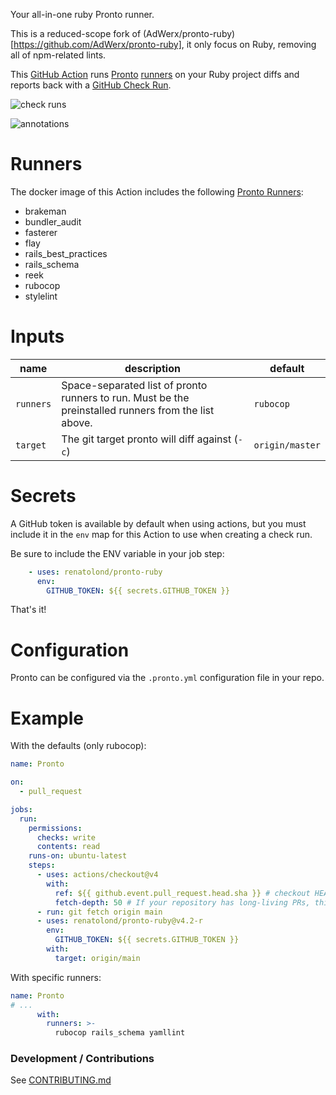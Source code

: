 Your all-in-one ruby Pronto runner.

This is a reduced-scope fork of (AdWerx/pronto-ruby)[https://github.com/AdWerx/pronto-ruby], it only focus on Ruby, removing all of npm-related lints.

This [GitHub Action](https://github.com/features/actions) runs [Pronto](https://github.com/prontolabs/pronto) [runners](https://github.com/prontolabs/pronto#runners) on your Ruby project diffs and reports back with a [GitHub Check Run](https://developer.github.com/apps/quickstart-guides/creating-ci-tests-with-the-checks-api/).

![check runs](static/checkrun.png)

![annotations](static/annotations.png)

# Runners

The docker image of this Action includes the following [Pronto Runners](https://github.com/prontolabs/pronto#runners):

- brakeman
- bundler_audit
- fasterer
- flay
- rails_best_practices
- rails_schema
- reek
- rubocop
- stylelint

# Inputs

| name | description | default |
| --- | --- | --- |
| `runners` | Space-separated list of pronto runners to run. Must be the preinstalled runners from the list above. | `rubocop` |
| `target` | The git target pronto will diff against (`-c`) | `origin/master` |

# Secrets

A GitHub token is available by default when using actions, but you must include it in the `env` map for this Action to use when creating a check run.

Be sure to include the ENV variable in your job step:

```yaml
    - uses: renatolond/pronto-ruby
      env:
        GITHUB_TOKEN: ${{ secrets.GITHUB_TOKEN }}
```

That's it!

# Configuration

Pronto can be configured via the `.pronto.yml` configuration file in your repo.

# Example

With the defaults (only rubocop):

```yaml
name: Pronto

on:
  - pull_request

jobs:
  run:
    permissions:
      checks: write
      contents: read
    runs-on: ubuntu-latest
    steps:
      - uses: actions/checkout@v4
        with:
          ref: ${{ github.event.pull_request.head.sha }} # checkout HEAD commit instead of merge commit
          fetch-depth: 50 # If your repository has long-living PRs, this might need to be higher
      - run: git fetch origin main
      - uses: renatolond/pronto-ruby@v4.2-r
        env:
          GITHUB_TOKEN: ${{ secrets.GITHUB_TOKEN }}
        with:
          target: origin/main
```

With specific runners:

```yaml
name: Pronto
# ...
      with:
        runners: >-
          rubocop rails_schema yamllint
```

### Development / Contributions

See [CONTRIBUTING.md](./CONTRIBUTING.md)
